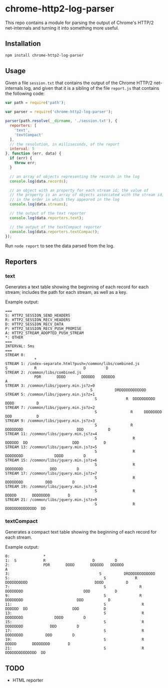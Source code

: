 # chrome-http2-log-parser

This repo contains a module for parsing the output of Chrome's HTTP/2
net-internals and turning it into something more useful.

## Installation

```sh
npm install chrome-http2-log-parser
```

## Usage

Given a file `session.txt` that contains the output of the Chrome 
HTTP/2 net-internals log, and given that it is a sibling of the file 
`report.js` that contains the following code:

```js
var path = require('path');

var parser = require('chrome-http2-log-parser');

parser(path.resolve(__dirname, './session.txt'), {
  reporters: [
    'text',
    'textCompact'
  ],
  // the resolution, in milliseconds, of the report
  interval: 5
}, function (err, data) {
  if (err) {
    throw err;
  }

  // an array of objects representing the records in the log
  console.log(data.records);

  // an object with an property for each stream id; the value of
  // the property is an array of objects associated with the stream id,
  // in the order in which they appeared in the log
  console.log(data.streams);

  // the output of the text reporter
  console.log(data.reporters.text);

  // the output of the textCompact reporter
  console.log(data.reporters.textCompact);
});
```

Run `node report` to see the data parsed from the log.

## Reporters

### text

Generates a text table showing the beginning of each record for
each stream; includes the path for each stream, as well as a key.

Example output:

```
===
S: HTTP2_SESSION_SEND_HEADERS
R: HTTP2_SESSION_RECV_HEADERS
D: HTTP2_SESSION_RECV_DATA
P: HTTP2_SESSION_RECV_PUSH_PROMISE
A: HTTP2_STREAM_ADOPTED_PUSH_STREAM
*: OTHER
===
INTERVAL: 5ms
===
STREAM 0:
             *
STREAM 1: /index-separate.html?push=/common/libs/combined.js
S            R                     D         D
STREAM 2: /common/libs/combined.js
             PDR       DDDD       DDDDDD   DDDDDD                                  A
STREAM 3: /common/libs/jquery.min.js?z=0
                                      S          DRDDDDDDDDDDDD
STREAM 5: /common/libs/jquery.min.js?z=1
                                        S             R  DDDDDDDDDD                              DDDD          D
STREAM 7: /common/libs/jquery.min.js?z=2
                                        S               R     DDDDDDDD                           DDD           D
STREAM 9: /common/libs/jquery.min.js?z=3
                                        S               R        DDDDDDDD                        DDD           D
STREAM 11: /common/libs/jquery.min.js?z=4
                                        S                R         DDDDDD  DD                    DDD           D
STREAM 13: /common/libs/jquery.min.js?z=5
                                        S                R                  DDDDDDDD              DDDD         D
STREAM 15: /common/libs/jquery.min.js?z=6
                                        S                R                     DDDDDDDD            DDD         D
STREAM 17: /common/libs/jquery.min.js?z=7
                                        S                R                       DDDDDDDD          DDD         D
STREAM 19: /common/libs/jquery.min.js?z=8
                                        S                R                         DDDDD       DDDDDDDD        D
STREAM 21: /common/libs/jquery.min.js?z=9
                                        S                R                                     DDDDDDDDDDDDDD  DD
```

### textCompact

Generates a compact text table showing the beginning of each record for
each stream.

Example output:

```
0:	             *
1:	S            R                     D         D
2:	             PDR       DDDD       DDDDDD   DDDDDD                                  A
3:	                                      S          DRDDDDDDDDDDDD
5:	                                        S             R  DDDDDDDDDD                              DDDD          D
7:	                                        S               R     DDDDDDDD                           DDD           D
9:	                                        S               R        DDDDDDDD                        DDD           D
11:	                                        S                R         DDDDDD  DD                    DDD           D
13:	                                        S                R                  DDDDDDDD              DDDD         D
15:	                                        S                R                     DDDDDDDD            DDD         D
17:	                                        S                R                       DDDDDDDD          DDD         D
19:	                                        S                R                         DDDDD       DDDDDDDD        D
21:	                                        S                R                                     DDDDDDDDDDDDDD  DD
```

## TODO

- HTML reporter
